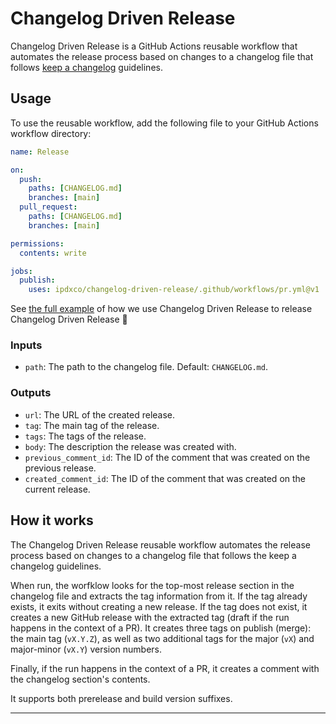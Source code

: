 # Changelog Driven Release

Changelog Driven Release is a GitHub Actions reusable workflow that automates the release process based on changes to a changelog file that follows [keep a changelog](https://keepachangelog.com/en/1.0.0/) guidelines.

## Usage

To use the reusable workflow, add the following file to your GitHub Actions workflow directory:

```yml
name: Release

on:
  push:
    paths: [CHANGELOG.md]
    branches: [main]
  pull_request:
    paths: [CHANGELOG.md]
    branches: [main]

permissions:
  contents: write

jobs:
  publish:
    uses: ipdxco/changelog-driven-release/.github/workflows/pr.yml@v1
```

See [the full example](./.github/workflows/release.yml) of how we use Changelog Driven Release to release Changelog Driven Release 🔁

### Inputs

* `path`: The path to the changelog file. Default: `CHANGELOG.md`.

### Outputs

* `url`: The URL of the created release.
* `tag`: The main tag of the release.
* `tags`: The tags of the release.
* `body`: The description the release was created with.
* `previous_comment_id`: The ID of the comment that was created on the previous release.
* `created_comment_id`: The ID of the comment that was created on the current release.

## How it works

The Changelog Driven Release reusable workflow automates the release process based on changes to a changelog file that follows the keep a changelog guidelines.

When run, the worfklow looks for the top-most release section in the changelog file and extracts the tag information from it. If the tag already exists, it exits without creating a new release. If the tag does not exist, it creates a new GitHub release with the extracted tag (draft if the run happens in the context of a PR). It creates three tags on publish (merge): the main tag (`vX.Y.Z`), as well as two additional tags for the major (`vX`) and major-minor (`vX.Y`) version numbers.

Finally, if the run happens in the context of a PR, it creates a comment with the changelog section's contents.

It supports both prerelease and build version suffixes.

---
